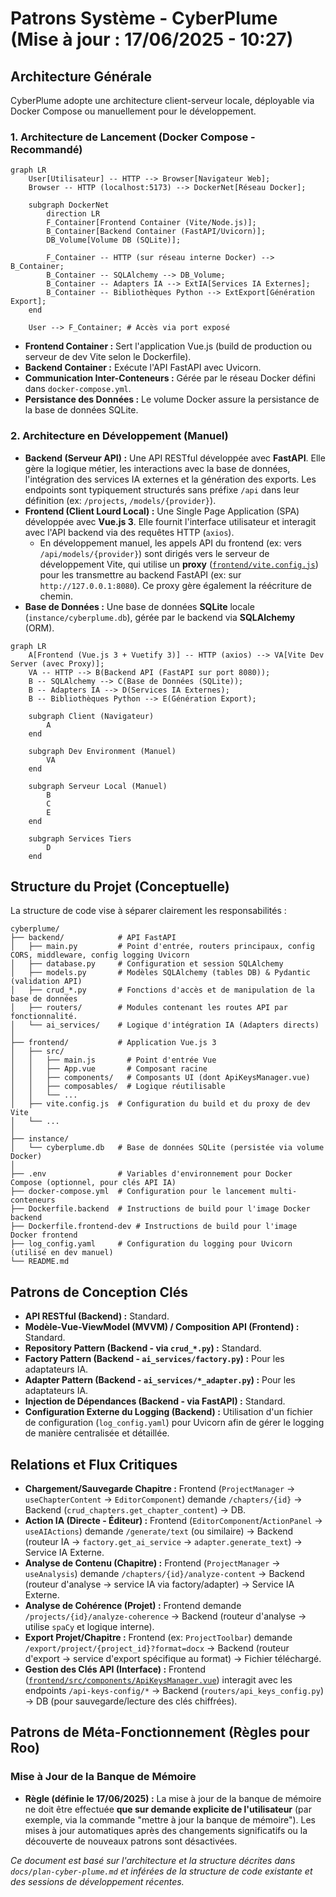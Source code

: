 # Patrons Système - CyberPlume (Mise à jour : 17/06/2025 - 10:27)

## Architecture Générale

CyberPlume adopte une architecture client-serveur locale, déployable via Docker Compose ou manuellement pour le développement.

### 1. Architecture de Lancement (Docker Compose - Recommandé)

```mermaid
graph LR
    User[Utilisateur] -- HTTP --> Browser[Navigateur Web];
    Browser -- HTTP (localhost:5173) --> DockerNet[Réseau Docker];

    subgraph DockerNet
        direction LR
        F_Container[Frontend Container (Vite/Node.js)];
        B_Container[Backend Container (FastAPI/Uvicorn)];
        DB_Volume[Volume DB (SQLite)];

        F_Container -- HTTP (sur réseau interne Docker) --> B_Container;
        B_Container -- SQLAlchemy --> DB_Volume;
        B_Container -- Adapters IA --> ExtIA[Services IA Externes];
        B_Container -- Bibliothèques Python --> ExtExport[Génération Export];
    end

    User --> F_Container; # Accès via port exposé
```
*   **Frontend Container :** Sert l'application Vue.js (build de production ou serveur de dev Vite selon le Dockerfile).
*   **Backend Container :** Exécute l'API FastAPI avec Uvicorn.
*   **Communication Inter-Conteneurs :** Gérée par le réseau Docker défini dans `docker-compose.yml`.
*   **Persistance des Données :** Le volume Docker assure la persistance de la base de données SQLite.

### 2. Architecture en Développement (Manuel)

*   **Backend (Serveur API) :** Une API RESTful développée avec **FastAPI**. Elle gère la logique métier, les interactions avec la base de données, l'intégration des services IA externes et la génération des exports. Les endpoints sont typiquement structurés sans préfixe `/api` dans leur définition (ex: `/projects`, `/models/{provider}`).
*   **Frontend (Client Lourd Local) :** Une Single Page Application (SPA) développée avec **Vue.js 3**. Elle fournit l'interface utilisateur et interagit avec l'API backend via des requêtes HTTP (`axios`).
    *   En développement manuel, les appels API du frontend (ex: vers `/api/models/{provider}`) sont dirigés vers le serveur de développement Vite, qui utilise un **proxy** ([`frontend/vite.config.js`](frontend/vite.config.js:1)) pour les transmettre au backend FastAPI (ex: sur `http://127.0.0.1:8080`). Ce proxy gère également la réécriture de chemin.
*   **Base de Données :** Une base de données **SQLite** locale (`instance/cyberplume.db`), gérée par le backend via **SQLAlchemy** (ORM).

```mermaid
graph LR
    A[Frontend (Vue.js 3 + Vuetify 3)] -- HTTP (axios) --> VA[Vite Dev Server (avec Proxy)];
    VA -- HTTP --> B(Backend API (FastAPI sur port 8080));
    B -- SQLAlchemy --> C(Base de Données (SQLite));
    B -- Adapters IA --> D(Services IA Externes);
    B -- Bibliothèques Python --> E(Génération Export);

    subgraph Client (Navigateur)
        A
    end
    
    subgraph Dev Environment (Manuel)
        VA
    end

    subgraph Serveur Local (Manuel)
        B
        C
        E
    end

    subgraph Services Tiers
        D
    end
```

## Structure du Projet (Conceptuelle)

La structure de code vise à séparer clairement les responsabilités :

```
cyberplume/
├── backend/            # API FastAPI
│   ├── main.py         # Point d'entrée, routers principaux, config CORS, middleware, config logging Uvicorn
│   ├── database.py     # Configuration et session SQLAlchemy
│   ├── models.py       # Modèles SQLAlchemy (tables DB) & Pydantic (validation API)
│   ├── crud_*.py       # Fonctions d'accès et de manipulation de la base de données
│   ├── routers/        # Modules contenant les routes API par fonctionnalité.
│   └── ai_services/    # Logique d'intégration IA (Adapters directs)
│
├── frontend/           # Application Vue.js 3
│   ├── src/
│   │   ├── main.js       # Point d'entrée Vue
│   │   ├── App.vue       # Composant racine
│   │   ├── components/   # Composants UI (dont ApiKeysManager.vue)
│   │   ├── composables/  # Logique réutilisable
│   │   └── ...
│   ├── vite.config.js  # Configuration du build et du proxy de dev Vite
│   └── ...
│
├── instance/
│   └── cyberplume.db   # Base de données SQLite (persistée via volume Docker)
│
├── .env                # Variables d'environnement pour Docker Compose (optionnel, pour clés API IA)
├── docker-compose.yml  # Configuration pour le lancement multi-conteneurs
├── Dockerfile.backend  # Instructions de build pour l'image Docker backend
├── Dockerfile.frontend-dev # Instructions de build pour l'image Docker frontend
├── log_config.yaml     # Configuration du logging pour Uvicorn (utilisé en dev manuel)
└── README.md
```

## Patrons de Conception Clés

*   **API RESTful (Backend) :** Standard.
*   **Modèle-Vue-ViewModel (MVVM) / Composition API (Frontend) :** Standard.
*   **Repository Pattern (Backend - via `crud_*.py`) :** Standard.
*   **Factory Pattern (Backend - `ai_services/factory.py`) :** Pour les adaptateurs IA.
*   **Adapter Pattern (Backend - `ai_services/*_adapter.py`) :** Pour les adaptateurs IA.
*   **Injection de Dépendances (Backend - via FastAPI) :** Standard.
*   **Configuration Externe du Logging (Backend) :** Utilisation d'un fichier de configuration (`log_config.yaml`) pour Uvicorn afin de gérer le logging de manière centralisée et détaillée.

## Relations et Flux Critiques

*   **Chargement/Sauvegarde Chapitre :** Frontend (`ProjectManager` -> `useChapterContent` -> `EditorComponent`) demande `/chapters/{id}` -> Backend (`crud_chapters.get_chapter_content`) -> DB.
*   **Action IA (Directe - Éditeur) :** Frontend (`EditorComponent`/`ActionPanel` -> `useAIActions`) demande `/generate/text` (ou similaire) -> Backend (routeur IA -> `factory.get_ai_service` -> `adapter.generate_text`) -> Service IA Externe.
*   **Analyse de Contenu (Chapitre) :** Frontend (`ProjectManager` -> `useAnalysis`) demande `/chapters/{id}/analyze-content` -> Backend (routeur d'analyse -> service IA via factory/adapter) -> Service IA Externe.
*   **Analyse de Cohérence (Projet) :** Frontend demande `/projects/{id}/analyze-coherence` -> Backend (routeur d'analyse -> utilise `spaCy` et logique interne).
*   **Export Projet/Chapitre :** Frontend (ex: `ProjectToolbar`) demande `/export/project/{project_id}?format=docx` -> Backend (routeur d'export -> service d'export spécifique au format) -> Fichier téléchargé.
*   **Gestion des Clés API (Interface) :** Frontend ([`frontend/src/components/ApiKeysManager.vue`](frontend/src/components/ApiKeysManager.vue:0)) interagit avec les endpoints `/api-keys-config/*` -> Backend (`routers/api_keys_config.py`) -> DB (pour sauvegarde/lecture des clés chiffrées).

## Patrons de Méta-Fonctionnement (Règles pour Roo)

### Mise à Jour de la Banque de Mémoire
*   **Règle (définie le 17/06/2025) :** La mise à jour de la banque de mémoire ne doit être effectuée **que sur demande explicite de l'utilisateur** (par exemple, via la commande "mettre à jour la banque de mémoire"). Les mises à jour automatiques après des changements significatifs ou la découverte de nouveaux patrons sont désactivées.

*Ce document est basé sur l'architecture et la structure décrites dans `docs/plan-cyber-plume.md` et inférées de la structure de code existante et des sessions de développement récentes.*